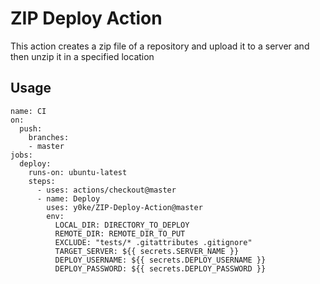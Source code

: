 # ZIP Deploy Action
This action creates a zip file of a repository and upload it to a server and then unzip it in a specified location
## Usage
```
name: CI
on:
  push:
    branches:
    - master
jobs:
  deploy:
    runs-on: ubuntu-latest
    steps:
      - uses: actions/checkout@master
      - name: Deploy
        uses: y0ke/ZIP-Deploy-Action@master
        env:
          LOCAL_DIR: DIRECTORY_TO_DEPLOY
          REMOTE_DIR: REMOTE_DIR_TO_PUT
          EXCLUDE: "tests/* .gitattributes .gitignore"
          TARGET_SERVER: ${{ secrets.SERVER_NAME }}
          DEPLOY_USERNAME: ${{ secrets.DEPLOY_USERNAME }}
          DEPLOY_PASSWORD: ${{ secrets.DEPLOY_PASSWORD }}
```